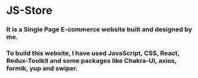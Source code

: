 # JS-Store
### It is a Single Page E-commerce website built and designed by me.
### To build this website, I have used JavaScript, CSS, React, Redux-Toolkit and some packages like Chakra-UI, axios, formik, yup and swiper.